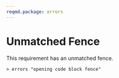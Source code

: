 ```yaml
---
reqmd.package: errors
---
```


# Unmatched Fence

This requirement has an unmatched fence.

```text
> errors "opening code block fence"
